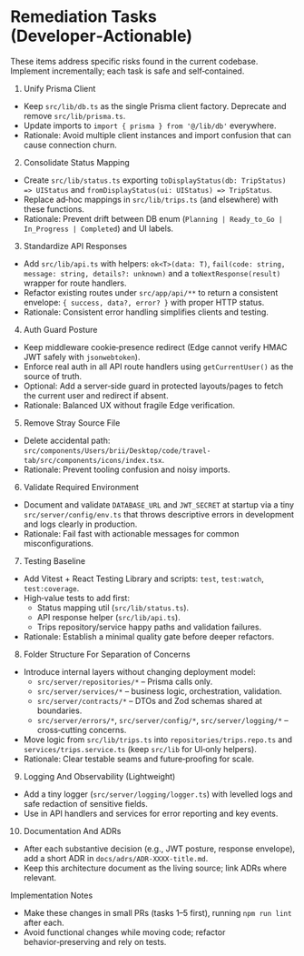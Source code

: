# Remediation Tasks (Developer‑Actionable)
These items address specific risks found in the current codebase. Implement incrementally; each task is safe and self‑contained.

1) Unify Prisma Client
- Keep `src/lib/db.ts` as the single Prisma client factory. Deprecate and remove `src/lib/prisma.ts`.
- Update imports to `import { prisma } from '@/lib/db'` everywhere.
- Rationale: Avoid multiple client instances and import confusion that can cause connection churn.

2) Consolidate Status Mapping
- Create `src/lib/status.ts` exporting `toDisplayStatus(db: TripStatus) => UIStatus` and `fromDisplayStatus(ui: UIStatus) => TripStatus`.
- Replace ad‑hoc mappings in `src/lib/trips.ts` (and elsewhere) with these functions.
- Rationale: Prevent drift between DB enum (`Planning | Ready_to_Go | In_Progress | Completed`) and UI labels.

3) Standardize API Responses
- Add `src/lib/api.ts` with helpers: `ok<T>(data: T)`, `fail(code: string, message: string, details?: unknown)` and a `toNextResponse(result)` wrapper for route handlers.
- Refactor existing routes under `src/app/api/**` to return a consistent envelope: `{ success, data?, error? }` with proper HTTP status.
- Rationale: Consistent error handling simplifies clients and testing.

4) Auth Guard Posture
- Keep middleware cookie‑presence redirect (Edge cannot verify HMAC JWT safely with `jsonwebtoken`).
- Enforce real auth in all API route handlers using `getCurrentUser()` as the source of truth.
- Optional: Add a server‑side guard in protected layouts/pages to fetch the current user and redirect if absent.
- Rationale: Balanced UX without fragile Edge verification.

5) Remove Stray Source File
- Delete accidental path: `src/components/Users/brii/Desktop/code/travel-tab/src/components/icons/index.tsx`.
- Rationale: Prevent tooling confusion and noisy imports.

6) Validate Required Environment
- Document and validate `DATABASE_URL` and `JWT_SECRET` at startup via a tiny `src/server/config/env.ts` that throws descriptive errors in development and logs clearly in production.
- Rationale: Fail fast with actionable messages for common misconfigurations.

7) Testing Baseline
- Add Vitest + React Testing Library and scripts: `test`, `test:watch`, `test:coverage`.
- High‑value tests to add first:
  - Status mapping util (`src/lib/status.ts`).
  - API response helper (`src/lib/api.ts`).
  - Trips repository/service happy paths and validation failures.
- Rationale: Establish a minimal quality gate before deeper refactors.

8) Folder Structure For Separation of Concerns
- Introduce internal layers without changing deployment model:
  - `src/server/repositories/*` – Prisma calls only.
  - `src/server/services/*` – business logic, orchestration, validation.
  - `src/server/contracts/*` – DTOs and Zod schemas shared at boundaries.
  - `src/server/errors/*`, `src/server/config/*`, `src/server/logging/*` – cross‑cutting concerns.
- Move logic from `src/lib/trips.ts` into `repositories/trips.repo.ts` and `services/trips.service.ts` (keep `src/lib` for UI‑only helpers).
- Rationale: Clear testable seams and future‑proofing for scale.

9) Logging And Observability (Lightweight)
- Add a tiny logger (`src/server/logging/logger.ts`) with levelled logs and safe redaction of sensitive fields.
- Use in API handlers and services for error reporting and key events.

10) Documentation And ADRs
- After each substantive decision (e.g., JWT posture, response envelope), add a short ADR in `docs/adrs/ADR-XXXX-title.md`.
- Keep this architecture document as the living source; link ADRs where relevant.

Implementation Notes
- Make these changes in small PRs (tasks 1–5 first), running `npm run lint` after each.
- Avoid functional changes while moving code; refactor behavior‑preserving and rely on tests.
